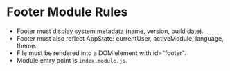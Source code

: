 # Footer Module Rules

- Footer must display system metadata (name, version, build date).
- Footer must also reflect AppState: currentUser, activeModule, language, theme.
- File must be rendered into a DOM element with id="footer".
- Module entry point is `index.module.js`.
